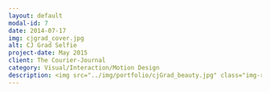 ```yaml
---
layout: default
modal-id: 7
date: 2014-07-17
img: cjgrad_cover.jpg
alt: CJ Grad Selfie
project-date: May 2015
client: The Courier-Journal
category: Visual/Interaction/Motion Design
description: <img src="../img/portfolio/cjGrad_beauty.jpg" class="img-responsive img-centered" alt"CJgrad Hi-Fi"><h3><a href="http://interactives.courier-journal.com/cjgrad/" target="_blank">See the live project!</a></h3><p><div class = "portfolio-desc"><h3>Concept Overview</h3><p>The CJ Grad Selfie project is a user generated content mobile-first photo gallery that pulls in user’s photos from Instagram that use &#35;CJgradSelfie. Two users are then randomly selected to win a weekend pass to Forecastle.</p><h3>Challenge</h3><p>The Courier-Journal wanted a way to increase awareness of their Instagram account and encourage people, especially a younger demographic, to follow the Courier-Journal Instagram account.</p><h3>Process</h3><h4>Brainstorm</h4><p>I co-lead brainstorming sessions with stakeholders to discuss what sort of digital product would best meet their business challenge. We discussed options for scraping both Twitter and Instragram photos that use the &#35;CJgradSelfie, but ultimately it was decided that they wanted to focus solely on Instagram.</p><h4>Sketch</h4><p>Coming out of the brainstorm sessions I knew that since we were focusing primarily on Instagram photos, this experience should be mobile-first. This is because while Twitter has an ability to upload content from both mobile and desktop platforms, Instagram (without using special tools as a work-around) is primarily a mobile product.<h4>Hi-Fi Mock up</h4><p>I created high-fidelity mockups at several key interaction points. For this project, I even created an animation that displayed the animation elements and transitions that the user would encounter during use of the product. Our developer then started coding the interactive based on our discussions of usability, the low fidelity wireframes and these higher fidelity mockups. I would have preferred that we create lower fidelity prototypes and completed task analysis usability testing, however, time constraints did not allow it.</p><img src="../img/portfolio/cjgrad_hi-fi_mockups.jpg" class="img-responsive img-centered" alt"CJgrad Hi-Fi"><video src= "../img/portfolio/CJgrad_mobileDesign.m4v" class="img-responsive img-centered" controls poster="../img/portfolio/cjgrad_hi-fi_01.jpg"></video><h3>Launch</h3><p>We launched a beta version of the site in order to get the ball rolling before the majority of schools in the area have their graduation ceremonies. The plan is to implement some of the finer designer elements (animation, designed transitions, etc.) once, and if, this project picks up momentum. If the stakeholders decide to continue development of the project I will perform usability testing. This order of the design process is not ideal. I would prefer to create rapid low-fidelity prototypes of the product and let user feedback inform design decisions, but we do what time/budget allows.</p><h3>Results</h3><p>I wasn't able to return to usability testing on this project as I was quickly pulled away to a different project. As a result of this project we had around 100 submissions, and an increase in followers to our Courier-Journal Instagram account.</p><img src="../img/portfolio/cjGradwall.jpg" class="img-responsive img-centered" alt"CJgrad Wall">And Yes! We did follow through with our promise of free Forecastle tickets to the winners of the competition.<img src="../img/portfolio/cjgradWinners.jpg" class="img-responsive img-centered" alt"CJgrad Winners"></p></div>
---
```

